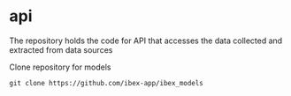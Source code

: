# api
The repository holds the code for API that accesses the data collected and extracted from data sources 


Clone repository for models


```
git clone https://github.com/ibex-app/ibex_models

```

